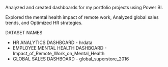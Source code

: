 Analyzed and created dashboards for my portfolio projects using Power BI.

Explored the mental health impact of remote work, Analyzed global sales trends, 
and Optimized HR strategies.

DATASET NAMES

- HR ANALYTICS DASHBOARD - hrdata
- EMPLOYEE MENTAL HEALTH DASHBOARD - Impact_of_Remote_Work_on_Mental_Health
- GLOBAL SALES DASHBOARD - global_superstore_2016

